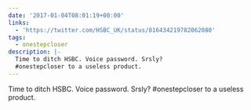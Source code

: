 ```yaml
---
date: '2017-01-04T08:01:19+00:00'
links:
  - 'https://twitter.com/HSBC_UK/status/816434219782062080'
tags:
  - onestepcloser
description: |-
  Time to ditch HSBC. Voice password. Srsly? 
  #onestepcloser to a useless product.
---
```

Time to ditch HSBC. Voice password. Srsly? 
#onestepcloser to a useless product. 
